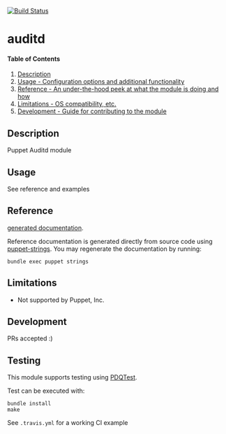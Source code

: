 [![Build Status](https://travis-ci.org/GeoffWilliams/puppet-auditd.svg?branch=master)](https://travis-ci.org/GeoffWilliams/puppet-auditd)
# auditd

#### Table of Contents

1. [Description](#description)
1. [Usage - Configuration options and additional functionality](#usage)
1. [Reference - An under-the-hood peek at what the module is doing and how](#reference)
1. [Limitations - OS compatibility, etc.](#limitations)
1. [Development - Guide for contributing to the module](#development)

## Description

Puppet Auditd module

## Usage
See reference and examples

## Reference
[generated documentation](https://rawgit.com/GeoffWilliams/puppet-auditd/master/doc/index.html).

Reference documentation is generated directly from source code using [puppet-strings](https://github.com/puppetlabs/puppet-strings).  You may regenerate the documentation by running:

```shell
bundle exec puppet strings
```

## Limitations
* Not supported by Puppet, Inc.

## Development

PRs accepted :)

## Testing
This module supports testing using [PDQTest](https://github.com/declarativesystems/pdqtest).


Test can be executed with:

```
bundle install
make
```

See `.travis.yml` for a working CI example
